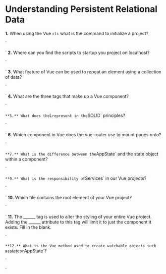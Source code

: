 # Understanding Persistent Relational Data

**1.** When using the Vue `cli` what is the command to initialize a project?
<!-- enter you answer in the space below -->
`

`
**2.** Where can you find the scripts to startup you project on localhost?
<!-- enter you answer in the space below -->
`

`
**3.** What feature of Vue can be used to repeat an element using a collection of data?
<!-- enter you answer in the space below -->
`

`
**4.** What are the three tags that make up a Vue component?
<!-- enter you answer in the space below -->
`

`
**5.** What does the `L` represent in the `SOLID` principles?
<!-- enter you answer in the space below -->
`

`
**6.** Which component in Vue does the vue-router use to mount pages onto?
<!-- enter you answer in the space below -->
`

`
**7.** What is the difference between the `AppState` and the state object within a component?
<!-- enter you answer in the space below -->
`

`
**9.** What is the responsibility of `Services` in our Vue projects?
<!-- enter you answer in the space below -->
`

`
**10.** Which file contains the root element of your Vue project?
<!-- enter you answer in the space below -->
`

`
**11.** The ______ tag is used to alter the styling of your entire Vue project.  Adding the ______ attribute to this tag will limit it to just the component it exists.  Fill in the blank.
<!-- enter you answer in the space below -->
`

`
**12.** What is the Vue method used to create watchable objects such as `state` or `AppState`?
<!-- enter you answer in the space below -->
`

`